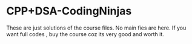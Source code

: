 # CPP+DSA-CodingNinjas
These are just solutions of the course files. No main fies are here. 
If you want full codes , buy the course coz its very good and worth it.
